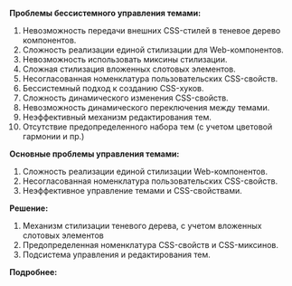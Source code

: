 **Проблемы бессистемного управления темами:**

1. Невозможность передачи внешних CSS-стилей в теневое дерево компонентов.
1. Сложность реализации единой стилизации для Web-компонентов.
1. Невозможность использовать миксины стилизации.
1. Сложная стилизация вложенных слотовых элементов.
1. Несогласованная номенклатура пользовательских CSS-свойств.
1. Бессистемный подход к созданию CSS-хуков.
1. Сложность динамического изменения CSS-свойств.
1. Невозможность динамического переключения между темами.
1. Неэффективный механизм редактирования тем.
1. Отсутствие предопределенного набора тем (с учетом цветовой гармонии и пр.)

**Основные проблемы управления темами:**

1. Сложность реализации единой стилизации Web-компонентов.
1. Несогласованная номенклатура пользовательских CSS-свойств.
1. Неэффективное управление темами и CSS-свойствами.

**Решение:**

1. Механизм стилизации теневого дерева, с учетом вложенных слотовых элементов
1. Предопределенная номенклатура CSS-свойств и CSS-миксинов.
1. Подсистема управления и редактирования тем.

**Подробнее:**
